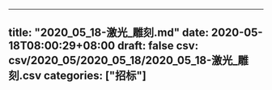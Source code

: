 
---
title: "2020_05_18-激光_雕刻.md"
date: 2020-05-18T08:00:29+08:00
draft: false
csv: csv/2020_05/2020_05_18/2020_05_18-激光_雕刻.csv
categories: ["招标"]
---
